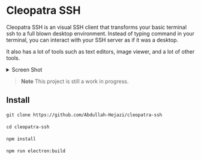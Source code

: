 # Cleopatra SSH

Cleopatra SSH is an visual SSH client that transforms your basic terminal ssh to a full blown desktop environment.
Instead of typing command in your terminal, you can interact with your SSH server as if it was a desktop.

It also has a lot of tools such as text editors, image viewer, and a lot of other tools.


<details><summary>Screen Shot</summary>
<p>

![Clepatra SSH Screenshot](/view.png)

</p>
</details>

> **Note**
> This project is still a work in progress.

## Install
```
git clone https://github.com/Abdullah-Hejazi/cleopatra-ssh

cd cleopatra-ssh

npm install

npm run electron:build
```